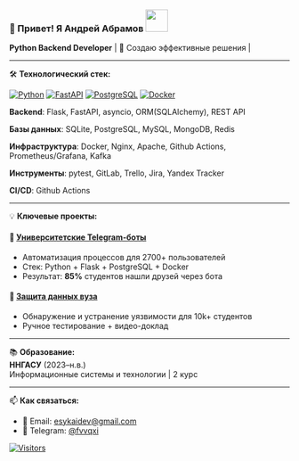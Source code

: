 ### 👋 Привет! Я Андрей Абрамов <img src="https://github.com/images/mona-whisper.gif" width="40">

**Python Backend Developer** | 🚀 Создаю эффективные решения | 

---

🛠 **Технологический стек:**

[![Python](https://img.shields.io/badge/Python-3.10%2B-blue?logo=python)](https://python.org)
[![FastAPI](https://img.shields.io/badge/FastAPI-0.95%2B-009688?logo=fastapi)](https://fastapi.tiangolo.com)
[![PostgreSQL](https://img.shields.io/badge/PostgreSQL-15%2B-336791?logo=postgresql)](https://postgresql.org)
[![Docker](https://img.shields.io/badge/Docker-24.0%2B-2496ED?logo=docker)](https://docker.com)

**Backend**: Flask, FastAPI, asyncio, ORM(SQLAlchemy), REST API

**Базы данных**: SQLite, PostgreSQL, MySQL, MongoDB, Redis

**Инфраструктура**: Docker, Nginx, Apache, Github Actions, Prometheus/Grafana, Kafka

**Инструменты**: pytest, GitLab, Trello, Jira, Yandex Tracker

**Cl/CD**: Github Actions

---

💡 **Ключевые проекты:**

#### 🤖 [Университетские Telegram-боты]()
- Автоматизация процессов для 2700+ пользователей
- Стек: Python + Flask + PostgreSQL + Docker
- Результат: **85%** студентов нашли друзей через бота

#### 🔐 [Защита данных вуза](https://akeidev.ru/blog/pages/blog/security/nngasu.html)
- Обнаружение и устранение уязвимости для 10k+ студентов
- Ручное тестирование + видео-доклад

---

📚 **Образование:**  
**ННГАСУ** (2023–н.в.)  
Информационные системы и технологии | 2 курс

---

📫 **Как связаться:**
- 💌 Email: esykaidev@gmail.com
- 📱 Telegram: [@fvvqxi](https://t.me/fvvqxi)

[![Visitors](https://komarev.com/ghpvc/?username=esykai&color=blue&label=Посетители+профиля)](https://github.com/esykai)
